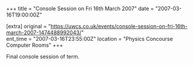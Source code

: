 +++
title = "Console Session on Fri 16th March 2007"
date = "2007-03-16T19:00:00Z"

[extra]
original = "https://uwcs.co.uk/events/console-session-on-fri-16th-march-2007-1474488992043/"    
ent_time = "2007-03-16T23:55:00Z"
location = "Physics Concourse Computer Rooms"
+++

Final console session of term.

